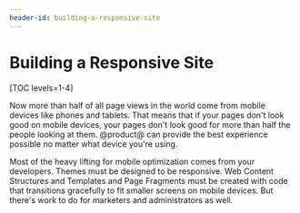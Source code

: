 ```yaml
---
header-id: building-a-responsive-site
---
```


# Building a Responsive Site

[TOC levels=1-4]

Now more than half of all page views in the world come from mobile devices 
like phones and tablets. That means that if your pages don't look good on 
mobile devices, your pages don't look good for more than half the people
looking at them. @product@ can provide the best experience possible no matter
what device you're using.

Most of the heavy lifting for mobile optimization comes from your developers.
Themes must be designed to be responsive. Web Content Structures and Templates
and Page Fragments must be created with code that transitions gracefully to fit
smaller screens on mobile devices. But there's work to do for marketers and
administrators as well.
